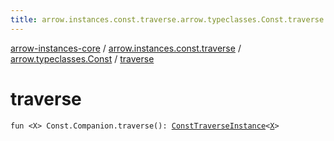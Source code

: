 ```yaml
---
title: arrow.instances.const.traverse.arrow.typeclasses.Const.traverse - arrow-instances-core
---
```


[arrow-instances-core](../../index.html) / [arrow.instances.const.traverse](../index.html) / [arrow.typeclasses.Const](index.html) / [traverse](./traverse.html)

# traverse

`fun <X> Const.Companion.traverse(): `[`ConstTraverseInstance`](../../arrow.instances/-const-traverse-instance/index.html)`<`[`X`](traverse.html#X)`>`